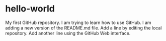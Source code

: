 # hello-world
My first GitHub repository.
I am trying to learn how to use GitHub.
I am adding a new version of the README.md file.
Add a line by editing the local repository.
Add another line using the GitHub Web interface.
